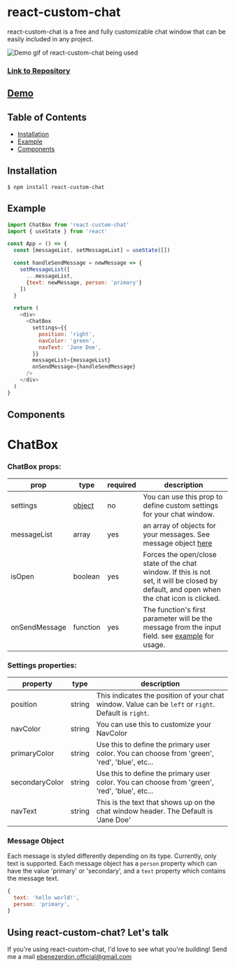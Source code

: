 # react-custom-chat

react-custom-chat is a free and fully customizable chat window that can be easily included in any project.

![Demo gif of react-custom-chat being used](https://user-images.githubusercontent.com/43746609/116437983-ea2d9e00-a845-11eb-8297-272ee0eb00d2.gif)

### [Link to Repository](https://github.com/ebenezerdon/react-custom-chat.git)
## [Demo](https://github.com/ebenezerdon/react-custom-chat)

## Table of Contents
- [Installation](#installation)
- [Example](#example)
- [Components](#components)

## Installation

```
$ npm install react-custom-chat
```

## Example

``` javascript
import ChatBox from 'react-custom-chat'
import { useState } from 'react'

const App = () => {
  const [messageList, setMessageList] = useState([])

  const handleSendMessage = newMessage => {
    setMessageList([
      ...messageList,
      {text: newMessage, person: 'primary'}
    ])
  }

  return (
    <div>
      <ChatBox
        settings={{
          position: 'right',
          navColor: 'green',
          navText: 'Jane Doe',
        }}
        messageList={messageList}
        onSendMessage={handleSendMessage}
      />
    </div>
  )
}
```

## Components

# ChatBox

### ChatBox props:

| prop | type | required | description |
|------------------|--------|----------|-------------|
| settings     | [object](#settings-properties) | no | You can use this prop to define custom settings for your chat window. |
| messageList      | array | yes | an array of objects for your messages. See message object [here](#message-object) |
| isOpen           | boolean | yes | Forces the open/close state of the chat window. If this is not set, it will be closed by default, and open when the chat icon is clicked. |
| onSendMessage    | function | yes | The function's first parameter will be the message from the input field. see [example](#Example) for usage.


### Settings properties:

| property | type | description |
|------------------|--------|-------------|
| position | string | This indicates the position of your chat window. Value can be `left` or `right`. Default is `right`. |
| navColor | string | You can use this to customize your NavColor |
| primaryColor | string | Use this to define the primary user color. You can choose from 'green', 'red', 'blue', etc... |
| secondaryColor | string | Use this to define the primary user color. You can choose from 'green', 'red', 'blue', etc... |
| navText | string | This is the text that shows up on the chat window header. The Default is 'Jane Doe'|


### Message Object

Each message is styled differently depending on its type. Currently, only text is supported.
Each message object has a `person` property which can have the value 'primary' or 'secondary',
and a `text` property which contains the message text.

``` javascript
{
  text: 'hello world!',
  person: 'primary',
}
```

## Using react-custom-chat? Let's talk

If you're using react-custom-chat, I'd love to see what you're building! Send me a mail <ebenezerdon.official@gmail.com>
